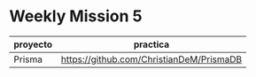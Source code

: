 # Weekly Mission 5
| proyecto  	| practica                                 	|
|-----------	|------------------------------------------	|
| Prisma    	| https://github.com/ChristianDeM/PrismaDB 	|